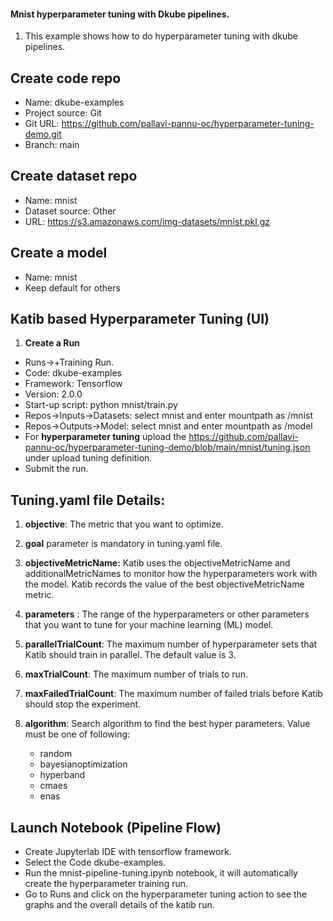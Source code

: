 #### Mnist hyperparameter tuning with Dkube pipelines.
1. This example shows how to do hyperparameter tuning with dkube pipelines.
## Create code repo
- Name: dkube-examples
- Project source: Git
- Git URL: https://github.com/pallavi-pannu-oc/hyperparameter-tuning-demo.git
- Branch: main

## Create dataset repo
- Name: mnist
- Dataset source: Other
- URL: https://s3.amazonaws.com/img-datasets/mnist.pkl.gz


## Create a model
- Name: mnist
- Keep default for others

## Katib based Hyperparameter Tuning (UI)
1. **Create a Run**
 - Runs->+Training Run.
 - Code: dkube-examples
 - Framework: Tensorflow
 - Version: 2.0.0
 - Start-up script: python mnist/train.py
 - Repos->Inputs->Datasets: select mnist and enter mountpath as /mnist
 - Repos->Outputs->Model: select mnist and enter mountpath as /model
 - For **hyperparameter tuning** upload the https://github.com/pallavi-pannu-oc/hyperparameter-tuning-demo/blob/main/mnist/tuning.json under upload tuning definition. 
 - Submit the run. 

## Tuning.yaml file Details:
1. **objective**: The metric that you want to optimize. 
2. **goal** parameter is mandatory in tuning.yaml file.
3. **objectiveMetricName:** Katib uses the objectiveMetricName and additionalMetricNames to monitor how the hyperparameters work with the model. Katib records the value of the best objectiveMetricName metric.
4. **parameters** : The range of the hyperparameters or other parameters that you want to tune for your machine learning (ML) model.
5. **parallelTrialCount**: The maximum number of hyperparameter sets that Katib should train in parallel. The default value is 3.
6. **maxTrialCount**: The maximum number of trials to run.
7. **maxFailedTrialCount**: The maximum number of failed trials before Katib should stop the experiment.
8. **algorithm**: Search algorithm to find the best hyper parameters. Value must be one of following:
  
   - random
   - bayesianoptimization
   - hyperband
   - cmaes
   - enas

## Launch Notebook (Pipeline Flow)
- Create Jupyterlab IDE with tensorflow framework.
- Select the Code dkube-examples.
- Run the mnist-pipeline-tuning.ipynb notebook, it will automatically create the hyperparameter training run.
- Go to Runs and click on the hyperparameter tuning action to see the graphs and the overall details of the katib run.



